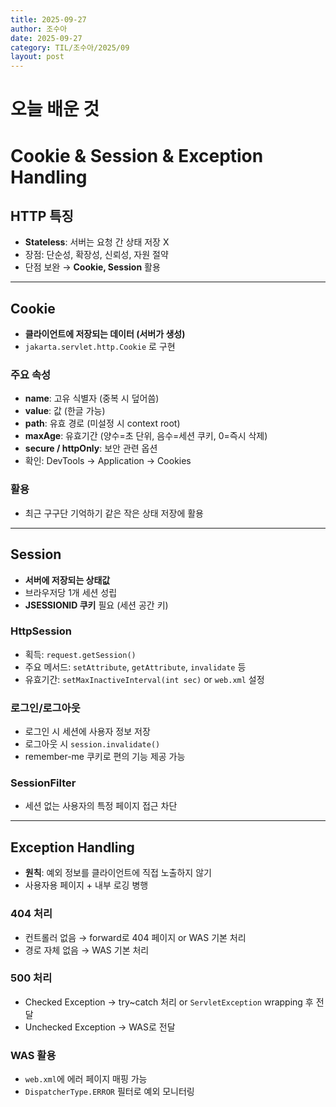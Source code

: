 ```yaml
---
title: 2025-09-27
author: 조수아
date: 2025-09-27
category: TIL/조수아/2025/09
layout: post
---
```


# 오늘 배운 것

# Cookie & Session & Exception Handling

## HTTP 특징

- **Stateless**: 서버는 요청 간 상태 저장 X
- 장점: 단순성, 확장성, 신뢰성, 자원 절약
- 단점 보완 → **Cookie, Session** 활용

---

## Cookie

- **클라이언트에 저장되는 데이터 (서버가 생성)**
- `jakarta.servlet.http.Cookie` 로 구현

### 주요 속성

- **name**: 고유 식별자 (중복 시 덮어씀)
- **value**: 값 (한글 가능)
- **path**: 유효 경로 (미설정 시 context root)
- **maxAge**: 유효기간 (양수=초 단위, 음수=세션 쿠키, 0=즉시 삭제)
- **secure / httpOnly**: 보안 관련 옵션
- 확인: DevTools → Application → Cookies

### 활용

- 최근 구구단 기억하기 같은 작은 상태 저장에 활용

---

## Session

- **서버에 저장되는 상태값**
- 브라우저당 1개 세션 성립
- **JSESSIONID 쿠키** 필요 (세션 공간 키)

### HttpSession

- 획득: `request.getSession()`
- 주요 메서드: `setAttribute`, `getAttribute`, `invalidate` 등
- 유효기간: `setMaxInactiveInterval(int sec)` or `web.xml` 설정

### 로그인/로그아웃

- 로그인 시 세션에 사용자 정보 저장
- 로그아웃 시 `session.invalidate()`
- remember-me 쿠키로 편의 기능 제공 가능

### SessionFilter

- 세션 없는 사용자의 특정 페이지 접근 차단

---

## Exception Handling

- **원칙**: 예외 정보를 클라이언트에 직접 노출하지 않기
- 사용자용 페이지 + 내부 로깅 병행

### 404 처리

- 컨트롤러 없음 → forward로 404 페이지 or WAS 기본 처리
- 경로 자체 없음 → WAS 기본 처리

### 500 처리

- Checked Exception → try~catch 처리 or `ServletException` wrapping 후 전달
- Unchecked Exception → WAS로 전달

### WAS 활용

- `web.xml`에 에러 페이지 매핑 가능
- `DispatcherType.ERROR` 필터로 예외 모니터링